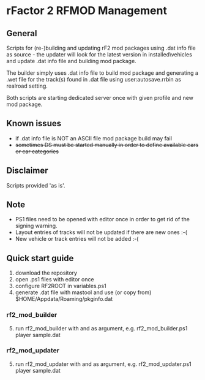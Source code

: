 # rFactor 2 RFMOD Management

## General

Scripts for (re-)building and updating rF2 mod packages using .dat info file as source - the updater will look for the
latest version in installed\\vehicles<vehicle> and update .dat info file and building mod package.

The builder simply uses .dat info file to build mod package and generating a .wet file for the track(s) found in .dat file
using user:autosave.rrbin as realroad setting.

Both scripts are starting dedicated server once with given profile and new mod package.

## Known issues

* if .dat info file is NOT an ASCII file mod package build may fail
* ~~sometimes DS must be started manually in order to define available cars or car categories~~

## Disclaimer

Scripts provided 'as is'.

## Note

* PS1 files need to be opened with editor once in order to get rid of the signing warning.
* Layout entries of tracks will not be updated if there are new ones :-(
* New vehicle or track entries will not be added :-(

## Quick start guide

1. download the repository
2. open .ps1 files with editor once
3. configure RF2ROOT in variables.ps1
4. generate .dat file with mastool and use (or copy from) $HOME/Appdata/Roaming/pkginfo.dat

### rf2\_mod\_builder

5. run rf2\_mod\_builder with <profile> and <datfile> as argument, e.g. rf2\_mod\_builder.ps1 player sample.dat

### rf2\_mod\_updater

5. run rf2\_mod\_updater with <profile> and <datfile> as argument, e.g. rf2\_mod\_updater.ps1 player sample.dat
